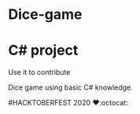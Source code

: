 # Dice-game
# C# project
Use it to contribute 

Dice game using basic C# knowledge.


#HACKTOBERFEST 2020 
❤:octocat:
